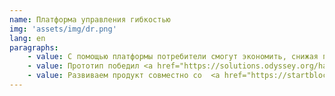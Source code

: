 ```yaml
---
name: Платформа управления гибкостью
img: 'assets/img/dr.png'
lang: en
paragraphs:
    - value: С помощью платформы потребители смогут экономить, снижая потребление в часы пик, продавая энергию от микрогенерации и накопителей.
    - value: Прототип победил <a href="https://solutions.odyssey.org/hackathon-2020-vattenfall-challenge-balance-the-grid/" target="_blank">на хакатоне Odyssey</a>. Разботала его команда <a href="https://startblock.online/" target="_blank">Startblock</a> при нашем участии.
    - value: Развиваем продукт совместно со  <a href="https://startblock.online/" target="_blank">StartBlock</a>, <a href="https://idea-go.tech/" target="_blank>IDEA</a> и <a href="http://les.systems" target="_blank">Luxembourg Energy Storage Systems</a> в Люксембурге и Швеции.
---
```

